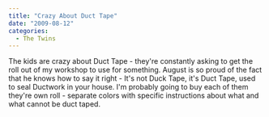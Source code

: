 ```yaml
---
title: "Crazy About Duct Tape"
date: "2009-08-12"
categories: 
  - The Twins
---
```


The kids are crazy about Duct Tape - they're constantly asking to get the roll out of my workshop to use for something. August is so proud of the fact that he knows how to say it right - It's not Duck Tape, it's Duct Tape, used to seal Ductwork in your house. I'm probably going to buy each of them they're own roll - separate colors with specific instructions about what and what cannot be duct taped.
